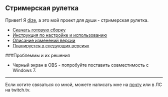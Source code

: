 ## Стримерская рулетка

Привет! Я [dize](https://www.twitch.tv/dize___), а это мой проект для души - стримерская рулетка.

* [Скачать готовую сборку](https://github.com/zelenskyds/steam-roulette/releases)
* [Инструкция по настройке и использованию](https://github.com/zelenskyds/stream-roulette/wiki)
* [Описание изменений версии](./CHANGELOG.md)
* [Планируется в следующих версиях](./ROADMAP.md)

###Проблеммы и их решения
* Черный экран в OBS - попробуйте поставить совместимость с Windows 7.

---
Если хотите связаться со мной, можете написать мне на [почту](mailto:zelenskyds@gmail.com) или в ЛС на twitch.tv.